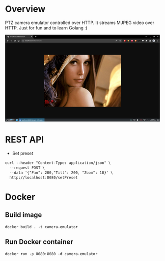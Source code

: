 # Overview
PTZ camera emulator controlled over HTTP. It streams MJPEG video over HTTP.
Just for fun and to learn Golang :)

![](/media/readme_img_1.png?raw=true)

# REST API
- Set preset
```
curl --header "Content-Type: application/json" \
  --request POST \
  --data '{"Pan": 200,"Tilt": 200, "Zoom": 10}' \
  http://localhost:8080/setPreset
```

# Docker
## Build image
```
docker build . -t camera-emulator
```
## Run Docker container
```
docker run -p 8080:8080 -d camera-emulator
```

